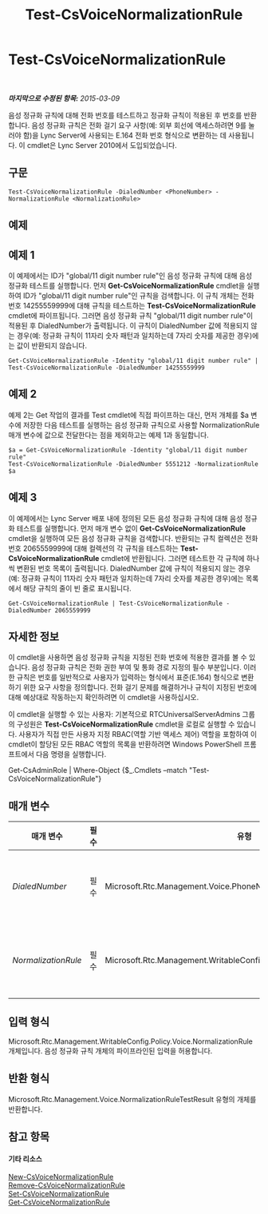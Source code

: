 ﻿---
title: Test-CsVoiceNormalizationRule
TOCTitle: Test-CsVoiceNormalizationRule
ms:assetid: e2d27ce1-883f-4679-a288-f35846842258
ms:mtpsurl: https://technet.microsoft.com/ko-kr/library/Gg399003(v=OCS.15)
ms:contentKeyID: 49305311
ms.date: 08/10/2015
mtps_version: v=OCS.15
ms.translationtype: HT
---

# Test-CsVoiceNormalizationRule

 

_**마지막으로 수정된 항목:** 2015-03-09_

음성 정규화 규칙에 대해 전화 번호를 테스트하고 정규화 규칙이 적용된 후 번호를 반환합니다. 음성 정규화 규칙은 전화 걸기 요구 사항(예: 외부 회선에 액세스하려면 9를 눌러야 함)을 Lync Server에 사용되는 E.164 전화 번호 형식으로 변환하는 데 사용됩니다. 이 cmdlet은 Lync Server 2010에서 도입되었습니다.

## 구문

    Test-CsVoiceNormalizationRule -DialedNumber <PhoneNumber> -NormalizationRule <NormalizationRule>

## 예제

## 예제 1

이 예제에서는 ID가 "global/11 digit number rule"인 음성 정규화 규칙에 대해 음성 정규화 테스트를 실행합니다. 먼저 **Get-CsVoiceNormalizationRule** cmdlet을 실행하여 ID가 "global/11 digit number rule"인 규칙을 검색합니다. 이 규칙 개체는 전화 번호 14255559999에 대해 규칙을 테스트하는 **Test-CsVoiceNormalizationRule** cmdlet에 파이프됩니다. 그러면 음성 정규화 규칙 "global/11 digit number rule"이 적용된 후 DialedNumber가 출력됩니다. 이 규칙이 DialedNumber 값에 적용되지 않는 경우(예: 정규화 규칙이 11자리 숫자 패턴과 일치하는데 7자리 숫자를 제공한 경우)에는 값이 반환되지 않습니다.

    Get-CsVoiceNormalizationRule -Identity "global/11 digit number rule" | Test-CsVoiceNormalizationRule -DialedNumber 14255559999

## 예제 2

예제 2는 Get 작업의 결과를 Test cmdlet에 직접 파이프하는 대신, 먼저 개체를 $a 변수에 저장한 다음 테스트를 실행하는 음성 정규화 규칙으로 사용할 NormalizationRule 매개 변수에 값으로 전달한다는 점을 제외하고는 예제 1과 동일합니다.

    $a = Get-CsVoiceNormalizationRule -Identity "global/11 digit number rule"
    Test-CsVoiceNormalizationRule -DialedNumber 5551212 -NormalizationRule $a

## 예제 3

이 예제에서는 Lync Server 배포 내에 정의된 모든 음성 정규화 규칙에 대해 음성 정규화 테스트를 실행합니다. 먼저 매개 변수 없이 **Get-CsVoiceNormalizationRule** cmdlet을 실행하여 모든 음성 정규화 규칙을 검색합니다. 반환되는 규칙 컬렉션은 전화 번호 2065559999에 대해 컬렉션의 각 규칙을 테스트하는 **Test-CsVoiceNormalizationRule** cmdlet에 반환됩니다. 그러면 테스트한 각 규칙에 하나씩 변환된 번호 목록이 출력됩니다. DialedNumber 값에 규칙이 적용되지 않는 경우(예: 정규화 규칙이 11자리 숫자 패턴과 일치하는데 7자리 숫자를 제공한 경우)에는 목록에서 해당 규칙의 줄이 빈 줄로 표시됩니다.

    Get-CsVoiceNormalizationRule | Test-CsVoiceNormalizationRule -DialedNumber 2065559999

## 자세한 정보

이 cmdlet을 사용하면 음성 정규화 규칙을 지정된 전화 번호에 적용한 결과를 볼 수 있습니다. 음성 정규화 규칙은 전화 권한 부여 및 통화 경로 지정의 필수 부분입니다. 이러한 규칙은 번호를 일반적으로 사용자가 입력하는 형식에서 표준(E.164) 형식으로 변환하기 위한 요구 사항을 정의합니다. 전화 걸기 문제를 해결하거나 규칙이 지정된 번호에 대해 예상대로 작동하는지 확인하려면 이 cmdlet을 사용하십시오.

이 cmdlet을 실행할 수 있는 사용자: 기본적으로 RTCUniversalServerAdmins 그룹의 구성원은 **Test-CsVoiceNormalizationRule** cmdlet을 로컬로 실행할 수 있습니다. 사용자가 직접 만든 사용자 지정 RBAC(역할 기반 액세스 제어) 역할을 포함하여 이 cmdlet이 할당된 모든 RBAC 역할의 목록을 반환하려면 Windows PowerShell 프롬프트에서 다음 명령을 실행합니다.

Get-CsAdminRole | Where-Object {$\_.Cmdlets –match "Test-CsVoiceNormalizationRule"}

## 매개 변수


<table>
<colgroup>
<col style="width: 25%" />
<col style="width: 25%" />
<col style="width: 25%" />
<col style="width: 25%" />
</colgroup>
<thead>
<tr class="header">
<th>매개 변수</th>
<th>필수</th>
<th>유형</th>
<th>설명</th>
</tr>
</thead>
<tbody>
<tr class="odd">
<td><p><em>DialedNumber</em></p></td>
<td><p>필수</p></td>
<td><p>Microsoft.Rtc.Management.Voice.PhoneNumber</p></td>
<td><p>NormalizationRule 매개 변수에 지정된 정규화 규칙을 테스트할 전화 번호입니다.</p>
<p>전체 데이터 형식: Microsoft.Rtc.Management.Voice.PhoneNumber</p></td>
</tr>
<tr class="even">
<td><p><em>NormalizationRule</em></p></td>
<td><p>필수</p></td>
<td><p>Microsoft.Rtc.Management.WritableConfig.Policy.Voice.NormalizationRule</p></td>
<td><p>DialedNumber 매개 변수에 지정된 번호를 테스트할 정규화 규칙에 대한 참조를 포함하는 개체입니다.</p>
<p><strong>Get-CsVoiceNormalizationRule</strong> cmdlet을 호출하여 음성 정규화 규칙을 검색할 수 있습니다.</p></td>
</tr>
</tbody>
</table>


## 입력 형식

Microsoft.Rtc.Management.WritableConfig.Policy.Voice.NormalizationRule 개체입니다. 음성 정규화 규칙 개체의 파이프라인된 입력을 허용합니다.

## 반환 형식

Microsoft.Rtc.Management.Voice.NormalizationRuleTestResult 유형의 개체를 반환합니다.

## 참고 항목

#### 기타 리소스

[New-CsVoiceNormalizationRule](new-csvoicenormalizationrule.md)  
[Remove-CsVoiceNormalizationRule](remove-csvoicenormalizationrule.md)  
[Set-CsVoiceNormalizationRule](set-csvoicenormalizationrule.md)  
[Get-CsVoiceNormalizationRule](get-csvoicenormalizationrule.md)

